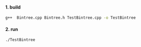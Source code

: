 #### 1. build
```sh
g++  Bintree.cpp Bintree.h TestBintree.cpp -o TestBintree
```
#### 2. run
```shell
./TestBintree
```

